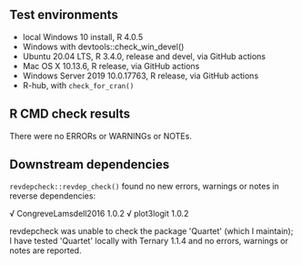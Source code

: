 ## Test environments
* local Windows 10 install, R 4.0.5
* Windows with devtools::check_win_devel()
* Ubuntu 20.04 LTS, R 3.4.0, release and devel, via GitHub actions
* Mac OS X 10.13.6, R release, via GitHub actions
* Windows Server 2019 10.0.17763, R release, via GitHub actions
* R-hub, with `check_for_cran()`

## R CMD check results
There were no ERRORs or WARNINGs or NOTEs.

## Downstream dependencies

`revdepcheck::revdep_check()` found no new errors, warnings or notes in reverse
dependencies:

√ CongreveLamsdell2016 1.0.2
√ plot3logit 1.0.2

revdepcheck was unable to check the package 'Quartet' (which I maintain); I have
tested 'Quartet' locally with Ternary 1.1.4 and no errors, warnings or notes are
reported.
